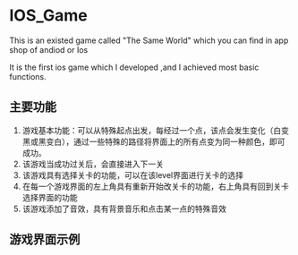 # IOS_Game

This is an existed game called "The Same World" which you can find in app shop of andiod or Ios

It is the first ios game which I developed ,and I achieved most basic functions.

## 主要功能

1. 游戏基本功能：可以从特殊起点出发，每经过一个点，该点会发生变化（白变黑或黑变白），通过一些特殊的路径将界面上的所有点变为同一种颜色，即可成功。
2. 该游戏当成功过关后，会直接进入下一关
3. 该游戏具有选择关卡的功能，可以在该level界面进行关卡的选择
4. 在每一个游戏界面的左上角具有重新开始改关卡的功能，右上角具有回到关卡选择界面的功能
5. 该游戏添加了音效，具有背景音乐和点击某一点的特殊音效

## 游戏界面示例
